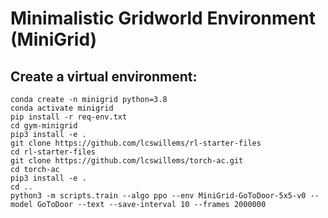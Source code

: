 # Minimalistic Gridworld Environment (MiniGrid)

## Create a virtual environment:

```
conda create -n minigrid python=3.8
conda activate minigrid
pip install -r req-env.txt
cd gym-minigrid
pip3 install -e .
git clone https://github.com/lcswillems/rl-starter-files
cd rl-starter-files
git clone https://github.com/lcswillems/torch-ac.git
cd torch-ac
pip3 install -e .
cd ..
python3 -m scripts.train --algo ppo --env MiniGrid-GoToDoor-5x5-v0 --model GoToDoor --text --save-interval 10 --frames 2000000

```
